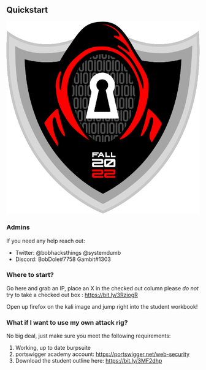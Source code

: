## Quickstart
![R3dc0n](https://github.com/bobdolectf/Redcon_Web_Workshop/blob/main/r3dc0n_patch.png?raw=true)

### Admins

If you need any help reach out:

* Twitter: @bobhacksthings @systemdumb
* Discord: BobDole#7758 Gambit#1303

### Where to start?

Go here and grab an IP, place an X in the checked out column please _do not_ try to take a checked out box :  <https://bit.ly/3RziogR>

Open up firefox on the kali image and jump right into the student workbook!

### What if I want to use my own attack rig?

No big deal, just make sure you meet the following requirements:

1) Working, up to date burpsuite
2) portswigger academy account: https://portswigger.net/web-security
3) Download the student outline here: https://bit.ly/3MF2dhp  

